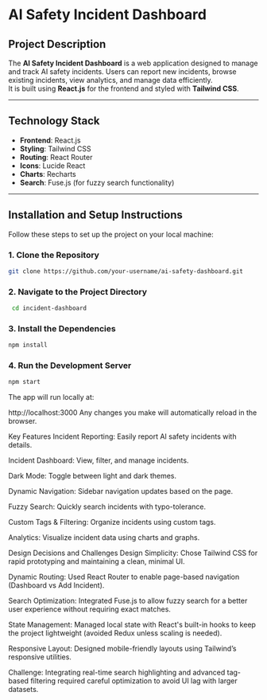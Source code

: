 # AI Safety Incident Dashboard

## Project Description

The **AI Safety Incident Dashboard** is a web application designed to manage and track AI safety incidents. Users can report new incidents, browse existing incidents, view analytics, and manage data efficiently.  
It is built using **React.js** for the frontend and styled with **Tailwind CSS**.

---

## Technology Stack

- **Frontend**: React.js
- **Styling**: Tailwind CSS
- **Routing**: React Router
- **Icons**: Lucide React
- **Charts**: Recharts
- **Search**: Fuse.js (for fuzzy search functionality)

---

## Installation and Setup Instructions

Follow these steps to set up the project on your local machine:

### 1. Clone the Repository

```bash
git clone https://github.com/your-username/ai-safety-dashboard.git

```

### 2. Navigate to the Project Directory

```bash
 cd incident-dashboard  

```

### 3. Install the Dependencies


```bash
npm install
```

### 4. Run the Development Server


```bash
npm start 

```

The app will run locally at:

http://localhost:3000
Any changes you make will automatically reload in the browser.

Key Features
Incident Reporting: Easily report AI safety incidents with details.

Incident Dashboard: View, filter, and manage incidents.

Dark Mode: Toggle between light and dark themes.

Dynamic Navigation: Sidebar navigation updates based on the page.

Fuzzy Search: Quickly search incidents with typo-tolerance.

Custom Tags & Filtering: Organize incidents using custom tags.

Analytics: Visualize incident data using charts and graphs.


Design Decisions and Challenges
Design Simplicity: Chose Tailwind CSS for rapid prototyping and maintaining a clean, minimal UI.

Dynamic Routing: Used React Router to enable page-based navigation (Dashboard vs Add Incident).

Search Optimization: Integrated Fuse.js to allow fuzzy search for a better user experience without requiring exact matches.

State Management: Managed local state with React's built-in hooks to keep the project lightweight (avoided Redux unless scaling is needed).

Responsive Layout: Designed mobile-friendly layouts using Tailwind’s responsive utilities.

Challenge: Integrating real-time search highlighting and advanced tag-based filtering required careful optimization to avoid UI lag with larger datasets.